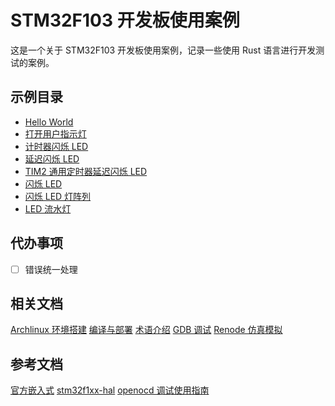 # STM32F103 开发板使用案例

这是一个关于 STM32F103 开发板使用案例，记录一些使用 Rust 语言进行开发测试的案例。

## 示例目录

- [Hello World](./app/helloworld)
- [打开用户指示灯](./app/turns_user_led)
- [计时器闪烁 LED](./app/timer_blinky)
- [延迟闪烁 LED](./app/delay_blinky)
- [TIM2 通用定时器延迟闪烁 LED](./app/tim2_timer_delay_blinky)
- [闪烁 LED](./app/blinky)
- [闪烁 LED 灯阵列](./app/blinky_led_array)
- [LED 流水灯](./app/led_flow_light)

## 代办事项

- [ ] 错误统一处理

## 相关文档

[Archlinux 环境搭建](./docs/Archlinux环境搭建.md)
[编译与部署](./docs/编译与部署.md)
[术语介绍](./docs/术语介绍.md)
[GDB 调试](./docs/GDB调试.md)
[Renode 仿真模拟](./docs/Renode仿真模拟.md)

## 参考文档

[官方嵌入式](https://www.rust-lang.org/zh-CN/what/embedded)
[stm32f1xx-hal](https://github.com/stm32-rs/stm32f1xx-hal)
[openocd 调试使用指南](https://www.python100.com/html/5F3U4P5L64PA.html)
